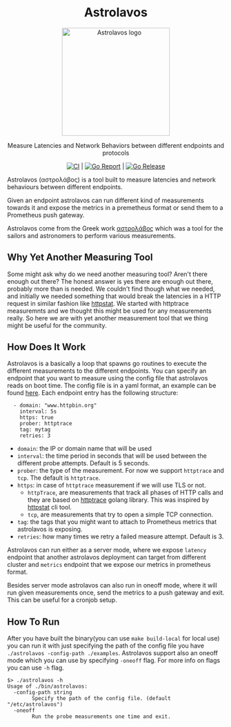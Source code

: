 <h1 align="center" style="margin-top: 0px;">Astrolavos</h1>

<p align="center" style="margin-bottom: 0px !important;">
  <img width="250" src="https://user-images.githubusercontent.com/15010919/216572877-c5f5dd29-a0e6-40ca-8bf8-e28be7efcfa6.png" alt="Astrolavos logo" align="center">
</p>

<p align="center" >Measure Latencies and Network Behaviors between different endpoints and protocols</p>

<div align="center" >

[![CI](https://github.com/dntosas/astrolavos/actions/workflows/ci.yml/badge.svg?branch=main)](https://github.com/dntosas/astrolavos/actions/workflows/ci.yml) | [![Go Report](https://goreportcard.com/badge/github.com/dntosas/astrolavos)](https://goreportcard.com/badge/github.com/dntosas/astrolavos) | [![Go Release](https://github.com/dntosas/astrolavos/actions/workflows/go-release.yml/badge.svg)](https://github.com/dntosas/astrolavos/actions/workflows/go-release.yml)

</div>

Astrolavos (αστρολάβος) is a tool built to measure latencies and network behaviours between different endpoints.

Given an endpoint astrolavos can run different kind of measurements towards it and expose the metrics in a premetheus format or send them to a Prometheus push gateway.

Astrolavos come from the Greek work [αστρολάβος](https://el.wikipedia.org/wiki/%CE%91%CF%83%CF%84%CF%81%CE%BF%CE%BB%CE%AC%CE%B2%CE%BF%CF%82) which was a tool for the sailors and astronomers to perform various measurements.

## Why Yet Another Measuring Tool
Some might ask why do we need another measuring tool? Aren't there enough out there? The honest answer is yes there are enough out there, probably more than is needed. 
We couldn't find though what we needed, and initially we needed something that would break the latencies in a HTTP request in similar fashion like [httpstat](https://github.com/reorx/httpstat). We started with httptrace measuremnts and we thought this might be used for any measurements really. So here we are with yet another measurement tool that we thing might be useful for the community.

## How Does It Work
Astrolavos is a basically a loop that spawns go routines to execute the different measurements to the different endpoints. You can specify an endpoint that you want to measure using the config file that astrolavos reads on boot time. The config file is in a yaml format, an example can be found [here](./examples/config.yaml).
Each endpoint entry has the following structure:
```
  - domain: "www.httpbin.org"
    interval: 5s
    https: true
    prober: httptrace
    tag: mytag
    retries: 3
```
- `domain`: the IP or domain name that will be used 
- `interval`: the time period in seconds that will be used between the different probe attempts. Default is 5 seconds.
- `prober`: the type of the measurement. For now we support `httptrace` and `tcp`. The default is `httptrace`.
- `https`: in case of `httptrace` measurement if we will use TLS or not. 
    - `httpTrace`, are measurements that track all phases of HTTP calls and they are based on [httptrace](https://golang.google.cn/pkg/net/http/httptrace/) golang library. This was inspired by [httpstat](https://github.com/reorx/httpstat) cli tool.
    - `tcp`, are measurements that try to open a simple TCP connection.
- `tag`: the tags that you might want to attach to Prometheus metrics that astrolavos is exposing.
- `retries`: how many times we retry a failed measure attempt. Default is 3.

Astrolavos can run either as a server mode, where we expose `latency` endpoint that another astrolavos deployment can target from different cluster and `metrics` endpoint that we expose our metrics in prometheus format.

Besides server mode astrolavos can also run in oneoff mode, where it will run given measurements once, send the metrics to a push gateway and exit. This can be useful for a cronjob setup.

## How To Run
After you have built the binary(you can use `make build-local` for local use) you can run it with just specifying the path of the config file you have `./astrolavos -config-path ./examples`.
Astrolavos support also an oneoff mode which you can use by specifying `-oneoff` flag.
For more info on flags you can use `-h` flag.
```
$> ./astrolavos -h
Usage of ./bin/astrolavos:
  -config-path string
        Specify the path of the config file. (default "/etc/astrolavos")
  -oneoff
        Run the probe measurements one time and exit.
```
